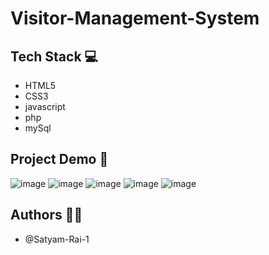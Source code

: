 # Visitor-Management-System

## Tech Stack 💻
- HTML5
- CSS3
- javascript
- php
- mySql

## Project Demo 📸

![image](https://github.com/Satyam-Rai-1/Visitor-Management-System/assets/114327173/64bc9297-a088-45ae-a2f8-141485bf6aef)
![image](https://github.com/Satyam-Rai-1/Visitor-Management-System/assets/114327173/470a0da5-a7ac-4eed-a15a-3938500e4d38)
![image](https://github.com/Satyam-Rai-1/Visitor-Management-System/assets/114327173/58980c00-8ab4-4d31-a952-b6139d0671b7)
![image](https://github.com/Satyam-Rai-1/Visitor-Management-System/assets/114327173/c677512a-d008-490c-a7ac-7f9d3c589c44)
![image](https://github.com/Satyam-Rai-1/Visitor-Management-System/assets/114327173/69c5024e-43f6-4eb4-afa8-8b5ec49e6f22)

## Authors 👨‍💻
- @Satyam-Rai-1
